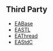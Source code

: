 ## Third Party
- [EABase](https://github.com/electronicarts/EABase)
- [EASTL](https://github.com/electronicarts/EASTL)
- [EAThread](https://github.com/electronicarts/EAThread)
- [EAStdC](https://github.com/electronicarts/EAStdC)
